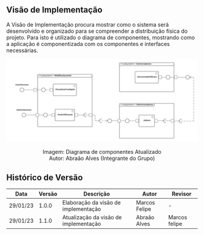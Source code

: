 ## Visão de Implementação

A Visão de Implementação procura mostrar como o sistema será desenvolvido e organizado para se compreender a distribuição física do projeto. Para isto é utilizado o diagrama de componentes, mostrando como a aplicação é componentizada com os componentes e interfaces necessárias. 

![Diagrama de Classes](../../assets/diagrama_componentes.png)
<center>
    <figcaption>Imagem: Diagrama de componentes Atualizado</figcaption>
    <figcaption>Autor: Abraão Alves (Integrante do Grupo)</figcaption>
</center>

## Histórico de Versão
|Data| Versão | Descrição |Autor | Revisor|
|----|--------|-----------|------|--------|
|29/01/23| 1.0.0| Elaboração da visão de implementação | Marcos Felipe| -|
|29/01/23| 1.1.0| Atualização da visão de implementação | Abraão Alves| Marcos felipe|